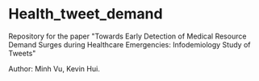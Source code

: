 # Health_tweet_demand
Repository for the paper "Towards Early Detection of Medical Resource Demand Surges during Healthcare Emergencies: Infodemiology Study of Tweets"

Author: Minh Vu, Kevin Hui.
